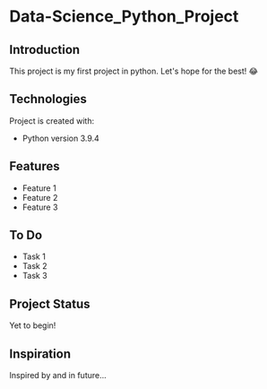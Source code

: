 # Data-Science_Python_Project

## Introduction

This project is my first project in python. Let's hope for the best! :joy:

## Technologies

Project is created with:

- Python version 3.9.4

## Features

- Feature 1
- Feature 2
- Feature 3

## To Do

- Task 1
- Task 2
- Task 3

## Project Status

Yet to begin!

## Inspiration

Inspired by and in future...
